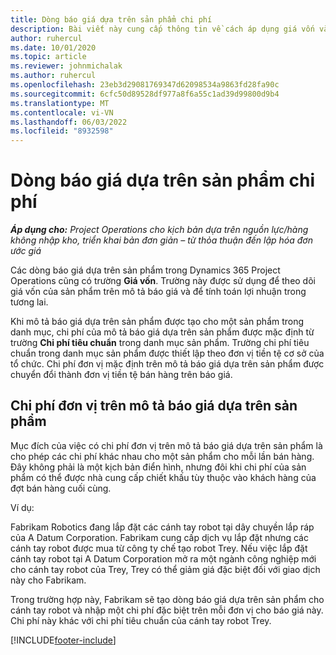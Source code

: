 ```yaml
---
title: Dòng báo giá dựa trên sản phẩm chi phí
description: Bài viết này cung cấp thông tin về cách áp dụng giá vốn vào mô tả báo giá dựa trên sản phẩm.
author: ruhercul
ms.date: 10/01/2020
ms.topic: article
ms.reviewer: johnmichalak
ms.author: ruhercul
ms.openlocfilehash: 23eb3d29081769347d62098534a9863fd28fa90c
ms.sourcegitcommit: 6cfc50d89528df977a8f6a55c1ad39d99800d9b4
ms.translationtype: MT
ms.contentlocale: vi-VN
ms.lasthandoff: 06/03/2022
ms.locfileid: "8932598"
---
```

# <a name="costing-product-based-quote-lines"></a>Dòng báo giá dựa trên sản phẩm chi phí

_**Áp dụng cho:** Project Operations cho kịch bản dựa trên nguồn lực/hàng không nhập kho, triển khai bản đơn giản – từ thỏa thuận đến lập hóa đơn ước giá_


Các dòng báo giá dựa trên sản phẩm trong Dynamics 365 Project Operations cũng có trường **Giá vốn**. Trường này được sử dụng để theo dõi giá vốn của sản phẩm trên mô tả báo giá và để tính toán lợi nhuận trong tương lai.

Khi mô tả báo giá dựa trên sản phẩm được tạo cho một sản phẩm trong danh mục, chi phí của mô tả báo giá dựa trên sản phẩm được mặc định từ trường **Chi phí tiêu chuẩn** trong danh mục sản phẩm. Trường chi phí tiêu chuẩn trong danh mục sản phẩm được thiết lập theo đơn vị tiền tệ cơ sở của tổ chức. Chi phí đơn vị mặc định trên mô tả báo giá dựa trên sản phẩm được chuyển đổi thành đơn vị tiền tệ bán hàng trên báo giá.

## <a name="unit-cost-on-a-product-based-quote-line"></a>Chi phí đơn vị trên mô tả báo giá dựa trên sản phẩm

Mục đích của việc có chi phí đơn vị trên mô tả báo giá dựa trên sản phẩm là cho phép các chi phí khác nhau cho một sản phẩm cho mỗi lần bán hàng. Đây không phải là một kịch bản điển hình, nhưng đôi khi chi phí của sản phẩm có thể được nhà cung cấp chiết khấu tùy thuộc vào khách hàng của đợt bán hàng cuối cùng.

Ví dụ:

Fabrikam Robotics đang lắp đặt các cánh tay robot tại dây chuyền lắp ráp của A Datum Corporation. Fabrikam cung cấp dịch vụ lắp đặt nhưng các cánh tay robot được mua từ công ty chế tạo robot Trey. Nếu việc lắp đặt cánh tay robot tại A Datum Corporation mở ra một ngành công nghiệp mới cho cánh tay robot của Trey, Trey có thể giảm giá đặc biệt đối với giao dịch này cho Fabrikam.

Trong trường hợp này, Fabrikam sẽ tạo dòng báo giá dựa trên sản phẩm cho cánh tay robot và nhập một chi phí đặc biệt trên mỗi đơn vị cho báo giá này. Chi phí này khác với chi phí tiêu chuẩn của cánh tay robot Trey.


[!INCLUDE[footer-include](../../includes/footer-banner.md)]